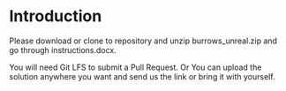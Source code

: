 # Introduction

Please download or clone to repository and unzip burrows_unreal.zip and go through instructions.docx.

You will need Git LFS to submit a  Pull Request. Or You can upload the solution anywhere you want and send us the link or bring it with yourself.

